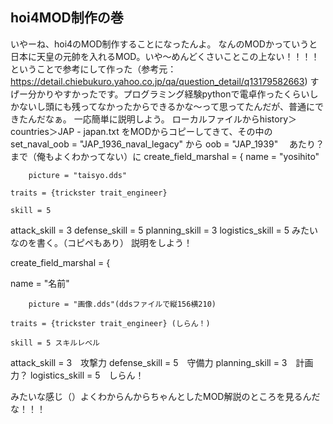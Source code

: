 ## hoi4MOD制作の巻

いやーね、hoi4のMOD制作することになったんよ。
なんのMODかっていうと日本に天皇の元帥を入れるMOD。いや～めんどくさいことこの上ない！！！！
ということで参考にして作った（参考元：https://detail.chiebukuro.yahoo.co.jp/qa/question_detail/q13179582663)
すげー分かりやすかったです。プログラミング経験pythonで電卓作ったくらいしかないし頭にも残ってなかったからできるかな～って思ってたんだが、普通にできたんだなぁ。
一応簡単に説明しよう。
ローカルファイルからhistory＞countries＞JAP - japan.txt をMODからコピーしてきて、その中の
set_naval_oob = "JAP_1936_naval_legacy"
から
oob = "JAP_1939"　
あたり？まで（俺もよくわかってない）に
create_field_marshal = {
name = "yosihito"

		picture = "taisyo.dds"

	traits = {trickster trait_engineer}

	skill = 5

attack_skill = 3
	defense_skill = 5
	planning_skill = 3
	logistics_skill = 5
  みたいなのを書く。（コピペもあり）
  説明をしよう！
  
  create_field_marshal = {
  
  name = "名前"

		picture = "画像.dds"(ddsファイルで縦156横210)

	traits = {trickster trait_engineer} (しらん！)

	skill = 5 スキルレベル

attack_skill = 3　攻撃力
	defense_skill = 5　守備力
	planning_skill = 3　計画力？
	logistics_skill = 5　しらん！
  
  みたいな感じ（）よくわからんからちゃんとしたMOD解説のところを見るんだな！！！
  
